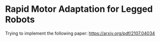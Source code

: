# Rapid Motor Adaptation for Legged Robots
Trying to implement the following paper: https://arxiv.org/pdf/2107.04034

